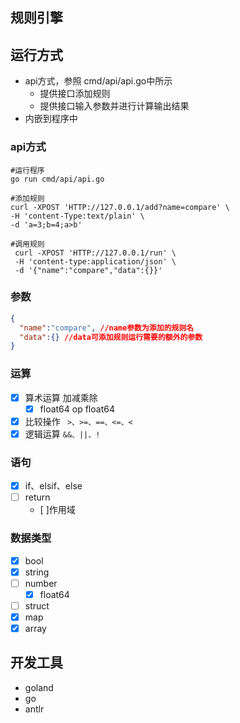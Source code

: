 ## 规则引擎

## 运行方式

-   api方式，参照 cmd/api/api.go中所示
    - 提供接口添加规则
    - 提供接口输入参数并进行计算输出结果
-  内嵌到程序中

### api方式
```shell
#运行程序
go run cmd/api/api.go

#添加规则
curl -XPOST 'HTTP://127.0.0.1/add?name=compare' \
-H 'content-Type:text/plain' \
-d 'a=3;b=4;a>b'

#调用规则
 curl -XPOST 'HTTP://127.0.0.1/run' \
 -H 'content-type:application/json' \
 -d '{"name":"compare","data":{}}'
```

### 参数
```json
{
  "name":"compare", //name参数为添加的规则名
  "data":{} //data可添加规则运行需要的额外的参数
}
```

### 运算
- [x] 算术运算 加减乘除
  - [x] float64 op float64
- [x] 比较操作 ``` >、>=、==、<=、<```
- [x] 逻辑运算 ```&&、||、! ```

### 语句
- [x] if、elsif、else
- [ ] return
    - [ ]作用域
### 数据类型
- [x] bool
- [x] string
- [ ] number
  - [x] float64
- [ ] struct
- [x] map
- [x] array

## 开发工具
- goland
- go
- antlr